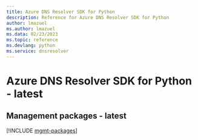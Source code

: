 ```yaml
---
title: Azure DNS Resolver SDK for Python
description: Reference for Azure DNS Resolver SDK for Python
author: lmazuel
ms.author: lmazuel
ms.data: 02/23/2023
ms.topic: reference
ms.devlang: python
ms.service: dnsresolver
---
```

# Azure DNS Resolver SDK for Python - latest

## Management packages - latest
[!INCLUDE [mgmt-packages](dns-resolver-mgmt-index.md)]